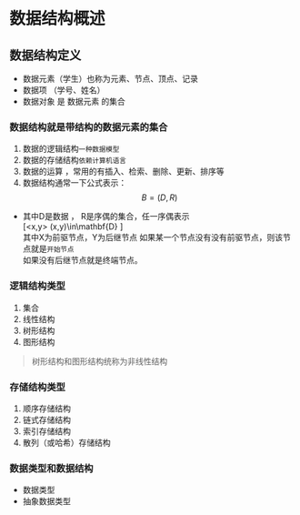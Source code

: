 # 数据结构概述

## 数据结构定义
* 数据元素（学生）也称为元素、节点、顶点、记录
* 数据项 （学号、姓名）
* 数据对象 是 数据元素 的集合

### 数据结构就是带结构的数据元素的集合
1. 数据的逻辑结构`一种数据模型`
2. 数据的存储结构`依赖计算机语言`
3. 数据的运算 ，常用的有插入、检索、删除、更新、排序等
4. 数据结构通常一下公式表示：  
$$ B=(D,R) $$
  * 其中D是数据 ， R是序偶的集合，任一序偶表示   
  \[<x,y> (x,y)\in\mathbf{D}  \]  
  其中X为前驱节点，Y为后继节点
  如果某一个节点没有没有前驱节点，则该节点就是`开始节点`   
  如果没有后继节点就是终端节点。

### 逻辑结构类型
1. 集合
2. 线性结构
3. 树形结构
4. 图形结构
> 树形结构和图形结构统称为非线性结构

### 存储结构类型
1. 顺序存储结构
2. 链式存储结构
3. 索引存储结构
4. 散列（或哈希）存储结构

### 数据类型和数据结构
* 数据类型
* 抽象数据类型
